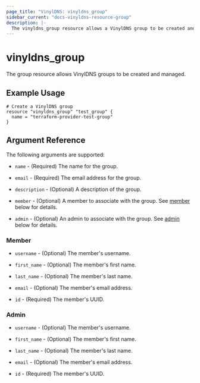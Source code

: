 ```yaml
---
page_title: "VinylDNS: vinyldns_group"
sidebar_current: "docs-vinyldns-resource-group"
description: |-
  The vinyldns_group resource allows a VinylDNS group to be created and managed.
---
```


# vinyldns\_group

The group resource allows VinylDNS groups to be created and managed.

## Example Usage

```hcl
# Create a VinylDNS group
resource "vinyldns_group" "test_group" {
  name = "terraform-provider-test-group"
}
```

## Argument Reference

The following arguments are supported:

* `name` - (Required) The name for the group.

* `email` - (Required) The email address for the group.

* `description` - (Optional) A description of the group.

* `member` - (Optional) A member to associate with the group.
  See [member](#member) below for details.

* `admin` - (Optional) An admin to associate with the group.
  See [admin](#admin) below for details.

### Member

* `username` - (Optional) The member's username.

* `first_name` - (Optional) The member's first name.

* `last_name` - (Optional) The member's last name.

* `email` - (Optional) The member's email address.

* `id` - (Required) The member's UUID.

### Admin

* `username` - (Optional) The member's username.

* `first_name` - (Optional) The member's first name.

* `last_name` - (Optional) The member's last name.

* `email` - (Optional) The member's email address.

* `id` - (Required) The member's UUID.
